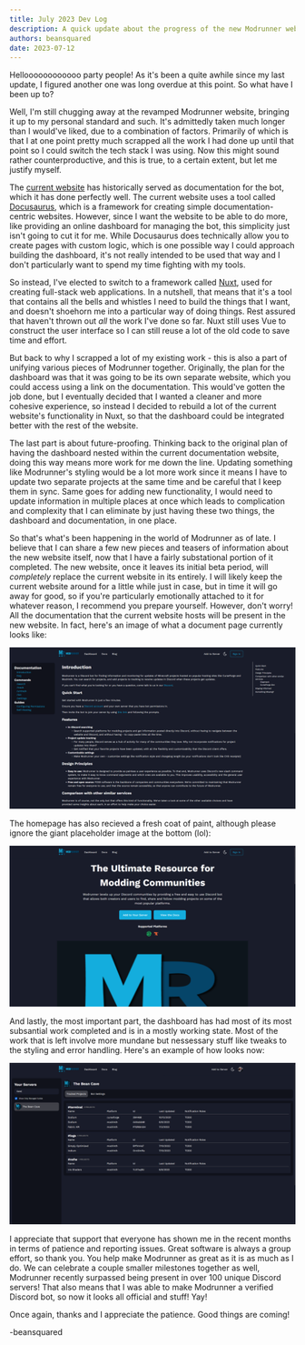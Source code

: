 ```yaml
---
title: July 2023 Dev Log
description: A quick update about the progress of the new Modrunner website
authors: beansquared
date: 2023-07-12
---
```


Helloooooooooooo party people! As it's been a quite awhile since my last update, I figured another one was long overdue at this point. So what have I been up to?

Well, I'm still chugging away at the revamped Modrunner website, bringing it up to my personal standard and such. It's admittedly taken much longer than I would've liked, due to a combination of factors. Primarily of which is that I at one point pretty much scrapped all the work I had done up until that point so I could switch the tech stack I was using. Now this might sound rather counterproductive, and this is true, to a certain extent, but let me justify myself.

The [current website](https://modrunner.net/) has historically served as documentation for the bot, which it has done perfectly well. The current website uses a tool called [Docusaurus](https://docusaurus.io/), which is a framework for creating simple documentation-centric websites. However, since I want the website to be able to do more, like providing an online dashboard for managing the bot, this simplicity just isn't going to cut it for me. While Docusaurus does technically allow you to create pages with custom logic, which is one possible way I could approach building the dashboard, it's not really intended to be used that way and I don't particularly want to spend my time fighting with my tools.

So instead, I've elected to switch to a framework called [Nuxt](https://nuxt.com/), used for creating full-stack web applications. In a nutshell, that means that it's a tool that contains all the bells and whistles I need to build the things that I want, and doesn't shoehorn me into a particular way of doing things. Rest assured that haven't thrown out _all_ the work I've done so far. Nuxt still uses Vue to construct the user interface so I can still reuse a lot of the old code to save time and effort.

But back to why I scrapped a lot of my existing work - this is also a part of unifying various pieces of Modrunner together. Originally, the plan for the dashboard was that it was going to be its own separate website, which you could access using a link on the documentation. This would've gotten the job done, but I eventually decided that I wanted a cleaner and more cohesive experience, so instead I decided to rebuild a lot of the current website's functionality in Nuxt, so that the dashboard could be integrated better with the rest of the website.

The last part is about future-proofing. Thinking back to the original plan of having the dashboard nested within the current documentation website, doing this way means more work for me down the line. Updating something like Modrunner's styling would be a lot more work since it means I have to update two separate projects at the same time and be careful that I keep them in sync. Same goes for adding new functionality, I would need to update information in multiple places at once which leads to complication and complexity that I can eliminate by just having these two things, the dashboard and documentation, in one place.

So that's what's been happening in the world of Modrunner as of late. I believe that I can share a few new pieces and teasers of information about the new website itself, now that I have a fairly substational portion of it completed. The new website, once it leaves its initial beta period, will _completely_ replace the current website in its entirely. I will likely keep the current website around for a little while just in case, but in time it will go away for good, so if you're particularly emotionally attached to it for whatever reason, I recommend you prepare yourself. However, don't worry! All the documentation that the current website hosts will be present in the new website. In fact, here's an image of what a document page currently looks like:

![](/img/blog/july-2023-dev-log/teaser2.png)

The homepage has also recieved a fresh coat of paint, although please ignore the giant placeholder image at the bottom (lol):

![](/img/blog/july-2023-dev-log/teaser1.png)

And lastly, the most important part, the dashboard has had most of its most subsantial work completed and is in a mostly working state. Most of the work that is left involve more mundane but nessessary stuff like tweaks to the styling and error handling. Here's an example of how looks now:

![](/img/blog/july-2023-dev-log/teaser3.png)

I appreciate that support that everyone has shown me in the recent months in terms of patience and reporting issues. Great software is always a group effort, so thank you. You help make Modrunner as great as it is as much as I do. We can celebrate a couple smaller milestones together as well, Modrunner recently surpassed being present in over 100 unique Discord servers! That also means that I was able to make Modrunner a verified Discord bot, so now it looks all official and stuff! Yay!

Once again, thanks and I appreciate the patience. Good things are coming!

-beansquared